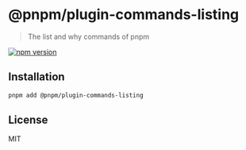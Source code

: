 # @pnpm/plugin-commands-listing

> The list and why commands of pnpm

[![npm version](https://img.shields.io/npm/v/@pnpm/plugin-commands-listing.svg)](https://www.npmjs.com/package/@pnpm/plugin-commands-listing)

## Installation

```sh
pnpm add @pnpm/plugin-commands-listing
```

## License

MIT
